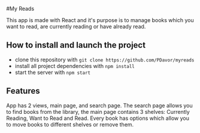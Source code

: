 #My Reads

This app is made with React and it's purpose is to manage books which you want to read, are currently reading or have already read.

## How to install and launch the project
* clone this repository with `git clone https://github.com/PDavor/myreads`
* install all project dependencies with `npm install`
* start the server with `npm start`

## Features

App has 2 views, main page, and search page. The search page allows you to find books from the library, the main page contains 3 shelves: Currently Reading, Want to Read and Read. Every book has options which allow you to move books to different shelves or remove them.